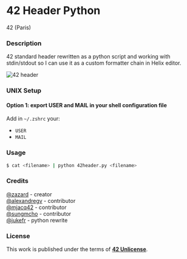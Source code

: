# **42 Header Python**

42 (Paris)

### **Description**

42 standard header rewritten as a python script 
and working with stdin/stdout so I can use it as 
a custom formatter chain in Helix editor.

![42 header](img/42header.jpg)

### **UNIX Setup**

#### Option 1: export USER and MAIL in your shell configuration file

Add in `~/.zshrc` your:

+ `USER`
+ `MAIL`

### **Usage**

```bash
$ cat <filename> | python 42header.py <filename>
```

### **Credits**

[@zazard](https://github.com/zazard) - creator  
[@alexandregv](https://github.com/alexandregv) - contributor  
[@mjacq42](https://github.com/mjacq42) - contributor  
[@sungmcho](https://github.com/lordtomi0325) - contributor  
[@jukefr](https://github.com/jukefr) - python rewrite

### **License**

This work is published under the terms of **[42 Unlicense](https://github.com/gcamerli/42unlicense)**.
